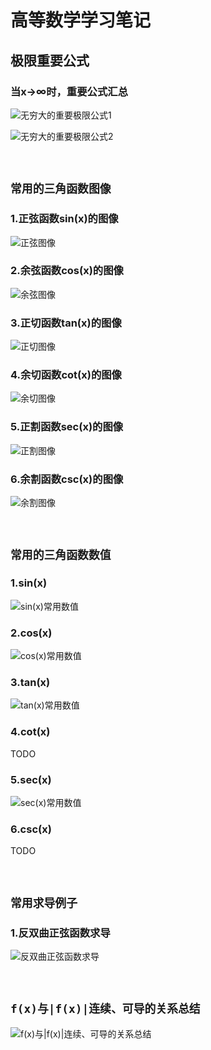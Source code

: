 # 高等数学学习笔记

## 极限重要公式

### 当x→∞时，重要公式汇总

![无穷大的重要极限公式1](../../images/db8c1de6ca752d256b17f6df5049a699a5217e373cdebf1e18a0d56fe784cf17.png)  

![无穷大的重要极限公式2](../../images/936b2fde9b577ae454b44c2434500dcdec900ab77af8d326f6480375277cca08.png)  


<br>

## `常用的三角函数图像`

### 1.正弦函数sin(x)的图像

![正弦图像](https://upload.wikimedia.org/wikipedia/commons/thumb/b/b2/Sin.svg/1280px-Sin.svg.png)

### 2.余弦函数cos(x)的图像

![余弦图像](https://upload.wikimedia.org/wikipedia/commons/thumb/b/b6/Cos.svg/1280px-Cos.svg.png)

### 3.正切函数tan(x)的图像

![正切图像](https://upload.wikimedia.org/wikipedia/commons/thumb/c/c1/Tan_proportional.svg/1024px-Tan_proportional.svg.png)

### 4.余切函数cot(x)的图像

![余切图像](https://upload.wikimedia.org/wikipedia/commons/thumb/a/a7/Cotan_proportional.svg/1024px-Cotan_proportional.svg.png)

### 5.正割函数sec(x)的图像

![正割图像](https://upload.wikimedia.org/wikipedia/commons/thumb/8/8b/Sec.svg/1280px-Sec.svg.png)

### 6.余割函数csc(x)的图像

![余割图像](https://upload.wikimedia.org/wikipedia/commons/thumb/5/5b/Csc.svg/1280px-Csc.svg.png)

<br>

## `常用的三角函数数值`

### 1.sin(x)

![sin(x)常用数值](../../images/90190c2c89d7cc3f3548407d4fc60197a332c590834ecf7d9cbac5bcf94dae49.png)  

### 2.cos(x)

![cos(x)常用数值](../../images/bf0485d47bb52734784c60f65525b0f35a2b46e97513a4ff59556847733e2a62.png)  

### 3.tan(x)

![tan(x)常用数值](../../images/e09fd34a1d5d65c3c9cc9cccb582e3e6eeb5e4bbb8fbcd4bda3cbb34ac7f0b33.png)  

### 4.cot(x)

TODO

### 5.sec(x)

![sec(x)常用数值](../../images/687a1e2027ee2c798a817a2e21f6bf33f91e3a5454a56712fdc168789a43dfc1.png)  

### 6.csc(x)

TODO

<br>

## `常用求导例子`

### 1.反双曲正弦函数求导

![反双曲正弦函数求导](../../images/8899484878cef5cf0c0a43c54abd14f4ee96835defea08dd35b1881c853c13c7.png)  

<br>

## `f(x)与|f(x)|连续、可导的关系总结`

![f(x)与|f(x)|连续、可导的关系总结](../../images/3b6aa105db5e0352a2d840dde69d6c7e27f5fe3d25ebdeaf52573deac046c3bd.png)  